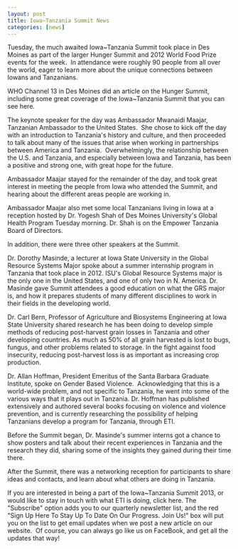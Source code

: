 ```yaml
---
layout: post
title: Iowa~Tanzania Summit News
categories: [news]
---
```

Tuesday, the much awaited Iowa~Tanzania Summit took place in Des Moines as part of the larger Hunger Summit and 2012 World Food Prize events for the week.  In attendance were roughly 90 people from all over the world, eager to learn more about the unique connections between Iowans and Tanzanians.

WHO Channel 13 in Des Moines did an article on the Hunger Summit, including some great coverage of the Iowa~Tanzania Summit that you can see here.

The keynote speaker for the day was Ambassador Mwanaidi Maajar, Tanzanian Ambassador to the United States.  She chose to kick off the day with an introduction to Tanzania's history and culture, and then proceeded to talk about many of the issues that arise when working in partnerships between America and Tanzania.  Overwhelmingly, the relationship between the U.S. and Tanzania, and especially between Iowa and Tanzania, has been a positive and strong one, with great hope for the future.

Ambassador Maajar stayed for the remainder of the day, and took great interest in meeting the people from Iowa who attended the Summit, and hearing about the different areas people are working in.

Ambassador Maajar also met some local Tanzanians living in Iowa at a reception hosted by Dr. Yogesh Shah of Des Moines University's Global Health Program Tuesday morning. Dr. Shah is on the Empower Tanzania Board of Directors.

In addition, there were three other speakers at the Summit. 

Dr. Dorothy Masinde, a lecturer at Iowa State University in the Global Resource Systems Major spoke about a summer internship program in Tanzania that took place in 2012. ISU's Global Resource Systems major is the only one in the United States, and one of only two in N. America. Dr. Masinde gave Summit attendees a good education on what the GRS major is, and how it prepares students of many different disciplines to work in their fields in the developing world.

Dr. Carl Bern, Professor of Agriculture and Biosystems Engineering at Iowa State University shared research he has been doing to develop simple methods of reducing post-harvest grain losses in Tanzania and other developing countries. As much as 50% of all grain harvested is lost to bugs, fungus, and other problems related to storage. In the fight against food insecurity, reducing post-harvest loss is as important as increasing crop production.

Dr. Allan Hoffman, President Emeritus of the Santa Barbara Graduate Institute, spoke on Gender Based Violence.  Acknowledging that this is a world-wide problem, and not specific to Tanzania, he went into some of the various ways that it plays out in Tanzania. Dr. Hoffman has published extensively and authored several books focusing on violence and violence prevention, and is currently researching the possibility of helping Tanzanians develop a program for Tanzania, through ETI.

Before the Summit began, Dr. Masinde's summer interns got a chance to show posters and talk about their recent experiences in Tanzania and the research they did, sharing some of the insights they gained during their time there.


After the Summit, there was a networking reception for participants to share ideas and contacts, and learn about what others are doing in Tanzania.


If you are interested in being a part of the Iowa~Tanzania Summit 2013, or would like to stay in touch with what ETI is doing, click here. The "Subscribe" option adds you to our quarterly newsletter list, and the red "Sign Up Here To Stay Up To Date On Our Progress. Join Us!" box will put you on the list to get email updates when we post a new article on our website.  Of course, you can always go like us on FaceBook, and get all the updates that way!
